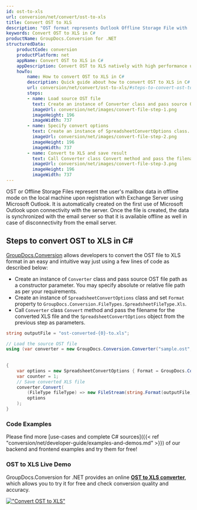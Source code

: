 ```yaml
---
id: ost-to-xls
url: conversion/net/convert/ost-to-xls
title: Convert OST to XLS
description: "OST format represents Outlook Offline Storage File with .ost extension. Learn how to convert OST to XLS file programmatically in C# language using GroupDocs.Conversion for .NET library."
keywords: Convert OST to XLS in C#
productName: GroupDocs.Conversion for .NET
structuredData:
    productCode: conversion
    productPlatform: net
    appName: Convert OST to XLS in C#
    appDescription: Convert OST to XLS natively with high performance using C# language and server side GroupDocs.Conversion for .NET APIs, without the use of any software like Microsoft or Open Office.
    howTo:
        name: How to convert OST to XLS in C# 
        description: Quick guide about how to convert OST to XLS in C# with high performance and accuracy.
        url: conversion/net/convert/ost-to-xls/#steps-to-convert-ost-to-xls-in-c
        steps:
        - name: Load source OST file 
          text: Create an instance of Converter class and pass source OST file path as a constructor parameter. You may specify absolute or relative file path as per your requirements. 
          imageUrl: conversion/net/images/convert-file-step-1.png
          imageHeight: 196
          imageWidth: 737
        - name: Specify convert options 
          text: Create an instance of SpreadsheetConvertOptions class.
          imageUrl: conversion/net/images/convert-file-step-2.png
          imageHeight: 196
          imageWidth: 737
        - name: Convert to XLS and save result 
          text: Call Converter class Convert method and pass the filename for the converted HTML file and the SpreadsheetConvertOptions object from the previous step as parameters.
          imageUrl: conversion/net/images/convert-file-step-3.png
          imageHeight: 196
          imageWidth: 737
---
```


OST or Offline Storage Files represent the user's mailbox data in offline mode on the local machine upon registration with Exchange Server using Microsoft Outlook. It is automatically created on the first use of Microsoft Outlook upon connectivity with the server. Once the file is created, the data is synchronized with the email server so that it is available offline as well in case of disconnectivity from the email server.

## Steps to convert OST to XLS in C#

[GroupDocs.Conversion](https://products.groupdocs.com/conversion/net) allows developers to convert the OST file to XLS format in an easy and intuitive way just using a few lines of code as described below:

* Create an instance of `Converter` class and pass source OST file path as a constructor parameter. You may specify absolute or relative file path as per your requirements. 
* Create an instance of `SpreadsheetConvertOptions` class and set `Format` property to `GroupDocs.Conversion.FileTypes.SpreadsheetFileType.Xls`.
* Call `Converter` class `Convert` method and pass the filename for the converted XLS file and the `SpreadsheetConvertOptions` object from the previous step as parameters.

```csharp
string outputFile = "ost-converted-{0}-to.xls";

// Load the source OST file
using (var converter = new GroupDocs.Conversion.Converter("sample.ost", fileType => fileType == PersonalStorageFileType.Ost
                                                                                                    ? new PersonalStorageLoadOptions()
                                                                                                    : null))
{
    var options = new SpreadsheetConvertOptions { Format = GroupDocs.Conversion.FileTypes.SpreadsheetFileType.Xls };
	var counter = 1;
    // Save converted XLS file
    converter.Convert(
		(FileType fileType) => new FileStream(string.Format(outputFile, counter++), FileMode.Create),
        options
    );            
}
```

### Code Examples

Please find more [use-cases and complete C# sources]({{< ref "conversion/net/developer-guide/examples-and-demos.md" >}}) of our backend and frontend examples and try them for free!

### OST to XLS Live Demo

GroupDocs.Conversion for .NET provides an online [**OST to XLS converter**](https://products.groupdocs.app/conversion/ost-to-xls), which allows you to try it for free and check conversion quality and accuracy.

[!["Convert OST to XLS"](conversion/net/images/convert-to-xls/convert-ost-to-xls.png)](https://products.groupdocs.app/conversion/ost-to-xls)